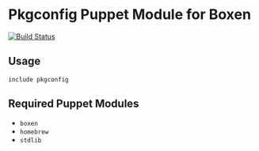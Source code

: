 # Pkgconfig Puppet Module for Boxen

[![Build Status](https://travis-ci.org/telamonian/puppet-pkgconfig.png?branch=master)](https://travis-ci.org/telamonian/puppet-pkgconfig)

## Usage

```puppet
include pkgconfig
```

## Required Puppet Modules

* `boxen`
* `homebrew`
* `stdlib`

